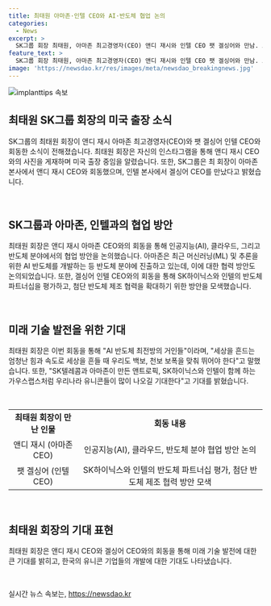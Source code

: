 ```yaml
---
title: 최태원 아마존·인텔 CEO와 AI·반도체 협업 논의
categories:
  - News
excerpt: >
  SK그룹 회장 최태원, 아마존 최고경영자(CEO) 앤디 재시와 인텔 CEO 팻 겔싱어와 만남. AI, 반도체 분야 협업 논의. 아마존은 AI 반도체 개발에 주력, 인텔과 SK하이닉스의 반도체 파트너십 강화 등 협업 방안 모색. SK하이닉스의 초고속 D램 개발도 주목. 최 회장, 인스타그램에 AI 반도체 최전방 거인들과의 만남 게시하며 혁신과 협력에 대한 기대 표현. 미래 유니콘 기업에 대한 기대도 나타냄.
feature_text: >
  SK그룹 회장 최태원, 아마존 최고경영자(CEO) 앤디 재시와 인텔 CEO 팻 겔싱어와 만남. AI, 반도체 분야 협업 논의. 아마존은 AI 반도체 개발에 주력, 인텔과 SK하이닉스의 반도체 파트너십 강화 등 협업 방안 모색. SK하이닉스의 초고속 D램 개발도 주목. 최 회장, 인스타그램에 AI 반도체 최전방 거인들과의 만남 게시하며 혁신과 협력에 대한 기대 표현. 미래 유니콘 기업에 대한 기대도 나타냄.
image: 'https://newsdao.kr/res/images/meta/newsdao_breakingnews.jpg'
---
```


<p><img src="https://newsdao.kr/res/images/meta/newsdao_breakingnews.jpg" alt="implanttips 속보" /></p>

<h2 data-ke-size="size26">최태원 SK그룹 회장의 미국 출장 소식</h2>

<p>SK그룹의 최태원 회장이 앤디 재시 아마존 최고경영자(CEO)와 팻 겔싱어 인텔 CEO와 회동한 소식이 전해졌습니다. 최태원 회장은 자신의 인스타그램을 통해 앤디 재시 CEO와의 사진을 게재하며 미국 출장 중임을 알렸습니다. 또한, SK그룹은 최 회장이 아마존 본사에서 앤디 재시 CEO와 회동했으며, 인텔 본사에서 겔싱어 CEO를 만났다고 밝혔습니다.</p>

<p data-ke-size="size16">&nbsp;</p>

<h2 data-ke-size="size24">SK그룹과 아마존, 인텔과의 협업 방안</h2>

<p>최태원 회장은 앤디 재시 아마존 CEO와의 회동을 통해 인공지능(AI), 클라우드, 그리고 반도체 분야에서의 협업 방안을 논의했습니다. 아마존은 최근 머신러닝(ML) 및 추론을 위한 AI 반도체를 개발하는 등 반도체 분야에 진출하고 있는데, 이에 대한 협력 방안도 논의되었습니다. 또한, 겔싱어 인텔 CEO와의 회동을 통해 SK하이닉스와 인텔의 반도체 파트너십을 평가하고, 첨단 반도체 제조 협력을 확대하기 위한 방안을 모색했습니다.</p>

<p data-ke-size="size16">&nbsp;</p>

<h2 data-ke-size="size24">미래 기술 발전을 위한 기대</h2>

<p>최태원 회장은 이번 회동을 통해 "AI 반도체 최전방의 거인들"이라며, "세상을 흔드는 엄청난 힘과 속도로 세상을 흔들 때 우리도 백보, 천보 보폭을 맞춰 뛰어야 한다"고 말했습니다. 또한, "SK텔레콤과 아마존이 만든 앤트로픽, SK하이닉스와 인텔이 함께 하는 가우스랩스처럼 우리나라 유니콘들이 많이 나오길 기대한다"고 기대를 밝혔습니다.</p>

<p data-ke-size="size16">&nbsp;</p>

<table>
  <tbody>
    <tr>
      <td style="text-align: center; height: 17px;"><b>최태원 회장이 만난 인물</b></td>
      <td style="text-align: center; height: 17px;"><b>회동 내용</b></td>
    </tr>
    <tr>
      <td style="text-align: center; height: 17px;">앤디 재시 (아마존 CEO)</td>
      <td style="text-align: center; height: 17px;">인공지능(AI), 클라우드, 반도체 분야 협업 방안 논의</td>
    </tr>
    <tr>
      <td style="text-align: center; height: 17px;">팻 겔싱어 (인텔 CEO)</td>
      <td style="text-align: center; height: 17px;">SK하이닉스와 인텔의 반도체 파트너십 평가, 첨단 반도체 제조 협력 방안 모색</td>
    </tr>
  </tbody>
</table>

<p data-ke-size="size16">&nbsp;</p>

<h2 data-ke-size="size24">최태원 회장의 기대 표현</h2>

<p>최태원 회장은 앤디 재시 CEO와 겔싱어 CEO와의 회동을 통해 미래 기술 발전에 대한 큰 기대를 밝히고, 한국의 유니콘 기업들의 개발에 대한 기대도 나타냈습니다.</p>

<p data-ke-size="size16">&nbsp;</p>
실시간 뉴스 속보는, <a href="https://newsdao.kr" rel="dofollow">https://newsdao.kr</a>


